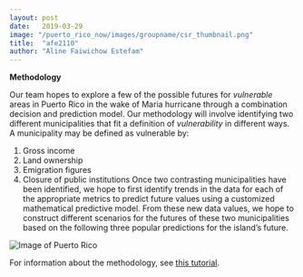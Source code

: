 ```yaml
---
layout: post
date:   2019-03-29
image: "/puerto_rico_now/images/groupname/csr_thumbnail.png"
title:  "afe2110"
author: "Aline Faiwichow Estefam"
---
```

**Methodology** 

Our team hopes to explore a few of the possible futures for *vulnerable* areas in Puerto Rico in the wake of Maria hurricane through a combination decision and prediction model. Our methodology will involve identifying two different municipalities that fit a definition of *vulnerability* in different ways. A municipality may be defined as vulnerable by:
1. Gross income
2. Land ownership
3. Emigration figures
4. Closure of public institutions 
Once two contrasting municipalities have been identified, we hope to first identify trends in the data for each of the appropriate metrics to predict future values using a customized mathematical predictive model. From these new data values, we hope to construct different scenarios for the futures of these two municipalities based on the following three popular predictions for the island’s future. 


![Image of Puerto Rico](https://cdn-images-1.medium.com/max/2600/1*eABl8e7mc6Z1D6icO9yK3w.jpeg)

For information about the methodology, see [this tutorial](https://github.com/CenterForSpatialResearch/conflict_urbanism_puerto_rico_now/blob/master/06_final_project_publishing.md). 




